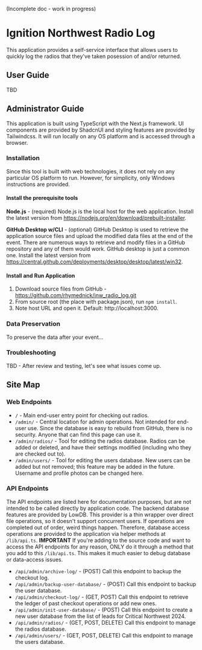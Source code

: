 (Incomplete doc - work in progress)

# Ignition Northwest Radio Log

This application provides a self-service interface that allows users to quickly log the radios that they've taken
posession of and/or returned.

## User Guide

TBD

## Administrator Guide

This application is built using TypeScript with the Next.js framework. UI components are provided by ShadcnUI and
styling features are provided by Tailwindcss. It will run locally on any OS platform and is accessed through a browser.

### Installation

Since this tool is built with web technologies, it does not rely on any particular OS platform to run. However, for
simplicity, only Windows instructions are provided.

#### Install the prerequisite tools

**Node.js** - (required) Node.js is the local host for the web application. Install the latest version from
https://nodejs.org/en/download/prebuilt-installer.

**GitHub Desktop w/CLI** - (optional) GitHub Desktop is used to retrieve the application source files and upload the
modified data files at the end of the event. There are numerous ways to retrieve and modify files in a GitHub repository
and any of them would work. GitHub desktop is just a common one. Install the latest version from
https://central.github.com/deployments/desktop/desktop/latest/win32.

#### Install and Run Application

1. Download source files from GitHub - https://github.com/rhymednick/inw_radio_log.git
2. From source root (the place with package.json), run `npm install`.
3. Note host URL and open it. Default: http://localhost:3000.

### Data Preservation

To preserve the data after your event...

### Troubleshooting

TBD - After review and testing, let's see what issues come up.

## Site Map

### Web Endpoints

-   `/` - Main end-user entry point for checking out radios.
-   `/admin/` - Central location for admin operations. Not intended for end-user use. Since the database is easy to
    rebuild from GitHub, there is no security. Anyone that can find this page can use it.
-   `/admin/radios/` - Tool for editing the radios database. Radios can be added or deleted, and have their settings
    modified (including who they are checked out to).
-   `/admin/users/` - Tool for editing the users database. New users can be added but not removed; this feature may be
    added in the future. Username and profile photos can be changed here.

### API Endpoints

The API endpoints are listed here for documentation purposes, but are not intended to be called directly by application
code. The backend database features are provided by LowDB. This provider is a thin wrapper over direct file operations,
so it doesn't support concurrent users. If operations are completed out of order, weird things happen. Therefore,
database access operations are provided to the application via helper methods at `/lib/api.ts`. **IMPORTANT** If you're
adding to the source code and want to access the API endpoints for any reason, ONLY do it through a method that you add
to this `/lib/api.ts`. This makes it much easier to debug database or data-access issues.

-   `/api/admin/archive-log/` - (POST) Call this endpoint to backup the checkout log.
-   `/api/admin/backup-user-database/` - (POST) Call this endpoint to backup the user database.
-   `/api/admin/checkout-log/` - (GET, POST) Call this endpoint to retrieve the ledger of past checkout operations or
    add new ones.
-   `/api/admin/init-user-database/` - (POST) Call this endpoint to create a new user database from the list of leads
    for Critical Northwest 2024.
-   `/api/admin/radios/` - (GET, POST, DELETE) Call this endpoint to manage the radios database.
-   `/api/admin/users/` - (GET, POST, DELETE) Call this endpoint to manage the users database.
